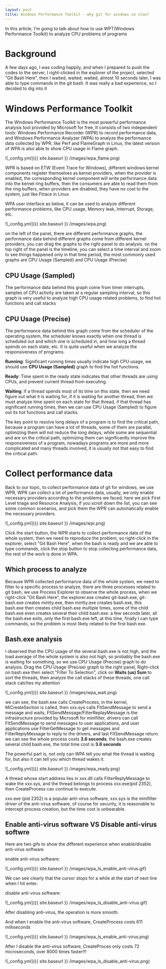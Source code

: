 ```yaml
---
layout: post
title: Windows Performance Toolkit - why git for windows so slow?
---
```


In this article, I'm going to talk about how to use WPT(Windows Performance Toolkit) to analyze CPU problems of programs

# Background
A few days ago, I was coding happily, and when I prepared to push the codes to the server, I right-clicked in the explorer of the project, selected "Git Bash Here", then I waited, waited, waited, almost 10 seconds later, I was able to type commands in the git bash. It was really a bad experience, so I decided to dig into it

# Windows Performance Toolkit
The Windows Performance Toolkit is the most powerful performance analysis tool provided by Microsoft for free, It consists of two independent tools: Windows Performance Recorder (WPR) to record performance data, and Windows Performance Analyzer (WPA) to analyze the performance data collected by WPR. like Perf and FlameGraph in Linux, the latest version of WPA is also able to show CPU usage in Flame graph.

![_config.yml]({{ site.baseurl }} /images/wpa_flame.png)

WPR is based on ETW (Event Trace for Windows), different windows kernel components register themselves as kernel providers,  when the provider is enabled, the corresponding kernel component will write performance data into the kernel ring buffers, then the consumers are able to read them from the ring buffers, when providers are disabled, they have no cost to the system, just like Ftrace in Linux

WPA user interface as below, it can be used to analyze different performance problems, like CPU usage, Memory leak, Interrupt, Storage, etc.

![_config.yml]({{ site.baseurl }} /images/wpa.png)

on the left of the panel, there are different performance graphs, the performance data behind different graphs come from different kernel providers, you can drag the graphs to the right panel to do analysis. on the top right of the panel is the timeline, you can select a time interval and zoom to see things happened only in that time period, the most commonly used graphs are CPU Usage (Sampled) and CPU Usage (Precise)

## CPU Usage (Sampled)
The performance data behind this graph come from timer interrupts, samples of CPU activity are taken at a regular sampling interval, so this graph is very useful to analyze high CPU usage related problems, to find hot functions and call stacks

## CPU Usage (Precise)
The performance data behind this graph come from the scheduler of the operating system, the scheduler knows exactly when one thread is scheduled out and which one is scheduled in, and how long a thread spends on each state, etc. It is quite useful when we analyze the responsiveness of programs.

**Running**: Significant running times usually indicate high CPU usage, we should use **CPU Usage (Sampled)** graph to find the hot functions.

**Ready**: Time spent in the ready state indicates that other threads are using CPUs, and prevent current thread from executing.

**Waiting**: if a thread spends most of its time on this state, then we need figure out what it is waiting for, if it is waiting for another thread, then we must analyze time spent on each state for that thread, if that thread has significant running times, then we can use CPU Usage (Sampled) to figure out its hot functions and call stacks.

The key point to resolve long delays of a program is to find the critical path, because a program can have a lot of threads, some of them are parallel, optimizing them will not reduce the long delays, while some are sequential and are on the critical path, optimizing them can significantly improve the responsiveness of a program, nowadays programs are more and more complicated and many threads involved, it is usually not that easy to find the critical path.

# Collect performance data
Back to our topic, to collect performance data of git for windows, we use WPR, WPR can collect a lot of performance data, usually, we only enable necessary providers according to the problems we faced, here we pick First Level triage and Resource Analysis, if you scroll down the list, you can see some common scenarios, and pick them the WPR can automatically enable the necessary providers.

![_config.yml]({{ site.baseurl }} /images/wpr.png)

Click the start button, the WPR starts to collect performance data of the whole system, then we need to reproduce the problem, so right-click in the explorer, select "Git Bash Here", when the bash is ready and we are able to type commands, click the stop button to stop collecting performance data, the rest of the work is done in WPA.

## Which process to analyze
Because WPR collected performance data of the whole system, we need to filter to a specific process to analyze, there are three processes related to git bash, we use Process Explorer to observe the whole process, when we right-click "Git Bash Here", the explorer.exe creates git-bash.exe, git-bash.exe creates mintty.exe, then mintty.exe creates bash.exe, this bash.exe then creates child bash.exe multiple times, some of the child bash.exe even creates several their child bash.exe. a few seconds later, all the bash.exe exits, only the first bash.exe left, at this time, finally I can type commands, so the problem is most likely related to the first bash.exe.

## Bash.exe analysis
I observed that the CPU usage of the several bash.exe is not high, and the load average of the whole system is also not high, so probably the bash.exe is waiting for something, so we use CPU Usage (Precise) graph to do analysis. Drag the CPU Usage (Precise) graph to the right panel, Right-click on bash.exe then select "Filter To Selection", click on **Waits (us) Sum** to sort the threads, then analyze the call stacks of these threads, one call stack catches my attention

![_config.yml]({{ site.baseurl }} /images/wpa_wait.png)

we can see, the bash.exe calls CreateProcess, in the kernel, MiCreateSection is called, then xxx.sys calls FltSendMessage to send a message and waits, FltSendMessage/FilterReplayMessage is the infrastructure provided by Microsoft for minifilter, drivers can call FltSendMessage to send messages to user applications, and user applications use FilterGetMessage to get messages and FilterReplyMessage to reply to the drivers, and last FltSendMessage return. we can see the whole process costs **3.6 seconds**, the bash.exe creates several child bash.exe, the total time cost is **3.6 seconds**

The powerful part is, not only can WPA tell you what the thread is waiting for, but also it can tell you which thread wakes it.

![_config.yml]({{ site.baseurl }} /images/wpa_ready.png)

A thread whose start address lies in xxx.dll calls FilterReplyMessage to wake the xxx.sys, and the thread belongs to process xxx.exe(pid 2352), then CreateProcess can continue to execute.

xxx.exe (pid 2352) is a popular anti-virus software, xxx.sys is the minifilter driver of the anti-virus software, of course for security, it is reasonable to intercept process creation, but the time cost is unbearable.

## Enable anti-virus software VS Disable anti-virus softwre
Here are two gifs to show the different experience when enable/disable anti-virus software

enable anti-virus software:                                 

![_config.yml]({{ site.baseurl }} /images/wpa_ls_enable_anti-virus.gif)

We can see clearly that the cursor stops for a while at the start of next line when I hit enter.

disable anti-virus software:

![_config.yml]({{ site.baseurl }} /images/wpa_ls_disable_anti-virus.gif)

After disabling anti-virus, the operation is more smooth.

And when I enable the anti-virus software, CreateProcess costs 611 milliseconds

![_config.yml]({{ site.baseurl }} /images/wpa_ls_enable_anti-virus.png)

After I disable the anti-virus software, CreateProces only costs 72 microseconds, over 8000 times faster!!!

![_config.yml]({{ site.baseurl }} /images/wpa_ls_disable_anti-virus.png)

